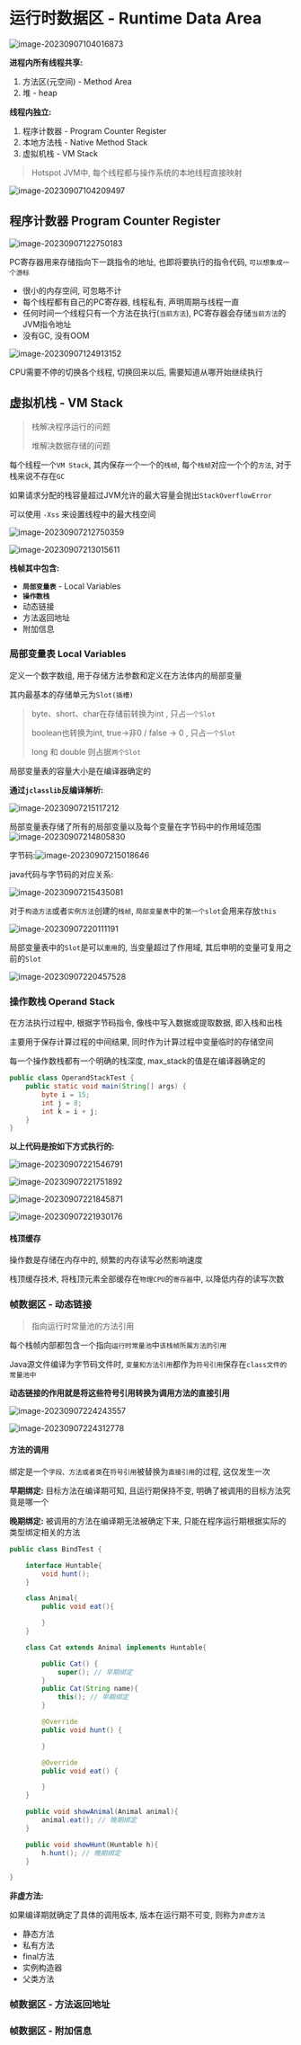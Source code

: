 # 运行时数据区 - Runtime Data Area

![image-20230907104016873](https://chenqf-blog-image.oss-cn-beijing.aliyuncs.com/images/image-20230907104016873.png)

**进程内所有线程共享:**

1. 方法区(元空间) - Method Area
2. 堆 - heap

**线程内独立:**

1. 程序计数器 - Program Counter Register
2. 本地方法栈 - Native Method Stack
3. 虚拟机栈 - VM Stack

> Hotspot JVM中, 每个线程都与操作系统的本地线程直接映射

![image-20230907104209497](https://chenqf-blog-image.oss-cn-beijing.aliyuncs.com/images/image-20230907104209497.png)

## 程序计数器 Program Counter Register

![image-20230907122750183](https://chenqf-blog-image.oss-cn-beijing.aliyuncs.com/images/image-20230907122750183.png)

PC寄存器用来存储指向下一跳指令的地址, 也即将要执行的指令代码, `可以想象成一个游标`

+ 很小的内存空间, 可忽略不计
+ 每个线程都有自己的PC寄存器, 线程私有, 声明周期与线程一直
+ 任何时间一个线程只有一个方法在执行(`当前方法`), PC寄存器会存储`当前方法`的JVM指令地址
+ 没有GC, 没有OOM

![image-20230907124913152](https://chenqf-blog-image.oss-cn-beijing.aliyuncs.com/images/image-20230907124913152.png)

CPU需要不停的切换各个线程, 切换回来以后, 需要知道从哪开始继续执行

## 虚拟机栈 - VM Stack

> 栈解决程序运行的问题
>
> 堆解决数据存储的问题

每个线程一个`VM Stack`, 其内保存一个一个的`栈帧`, 每个`栈帧`对应一个个的`方法`, 对于栈来说不存在`GC`

如果请求分配的栈容量超过JVM允许的最大容量会抛出`StackOverflowError`

可以使用 `-Xss` 来设置线程中的最大栈空间

![image-20230907212750359](https://chenqf-blog-image.oss-cn-beijing.aliyuncs.com/images/image-20230907212750359.png)

![image-20230907213015611](https://chenqf-blog-image.oss-cn-beijing.aliyuncs.com/images/image-20230907213015611.png)

**栈帧其中包含:**

+ **`局部变量表`** - Local Variables
+ **`操作数栈`**
+ 动态链接
+ 方法返回地址
+ 附加信息

### 局部变量表 Local Variables

定义一个数字数组, 用于存储方法参数和定义在方法体内的局部变量

其内最基本的存储单元为`Slot(插槽)`

> byte、short、char在存储前转换为int , 只占`一个Slot`
>
> boolean也转换为int, true->非0 / false -> 0 , 只占`一个Slot`
>
> long 和 double 则占据`两个Slot`

局部变量表的容量大小是在编译器确定的

**通过`jclasslib`反编译解析:**

![image-20230907215117212](https://chenqf-blog-image.oss-cn-beijing.aliyuncs.com/images/image-20230907215117212.png)

局部变量表存储了所有的局部变量以及每个变量在字节码中的作用域范围![image-20230907214805830](https://chenqf-blog-image.oss-cn-beijing.aliyuncs.com/images/image-20230907214805830.png)

字节码:![image-20230907215018646](https://chenqf-blog-image.oss-cn-beijing.aliyuncs.com/images/image-20230907215018646.png)

java代码与字节码的对应关系:

![image-20230907215435081](https://chenqf-blog-image.oss-cn-beijing.aliyuncs.com/images/image-20230907215435081.png)

对于`构造方法`或者`实例方法`创建的`栈帧`, `局部变量表`中的`第一个slot`会用来存放`this`

![image-20230907220111191](https://chenqf-blog-image.oss-cn-beijing.aliyuncs.com/images/image-20230907220111191.png)

局部变量表中的`Slot`是可以`重用`的, 当变量超过了作用域, 其后申明的变量可复用之前的`Slot`

![image-20230907220457528](https://chenqf-blog-image.oss-cn-beijing.aliyuncs.com/images/image-20230907220457528.png)

### 操作数栈 Operand Stack

在方法执行过程中, 根据字节码指令, 像栈中写入数据或提取数据, 即入栈和出栈

主要用于保存计算过程的中间结果, 同时作为计算过程中变量临时的存储空间

每一个操作数栈都有一个明确的栈深度, max_stack的值是在编译器确定的

```java
public class OperandStackTest {
    public static void main(String[] args) {
        byte i = 15;
        int j = 8;
        int k = i + j;
    }
}
```

**以上代码是按如下方式执行的:**

![image-20230907221546791](https://chenqf-blog-image.oss-cn-beijing.aliyuncs.com/images/image-20230907221546791.png)

![image-20230907221751892](https://chenqf-blog-image.oss-cn-beijing.aliyuncs.com/images/image-20230907221751892.png)

![image-20230907221845871](https://chenqf-blog-image.oss-cn-beijing.aliyuncs.com/images/image-20230907221845871.png)

![image-20230907221930176](https://chenqf-blog-image.oss-cn-beijing.aliyuncs.com/images/image-20230907221930176.png)

#### 栈顶缓存

操作数是存储在内存中的, 频繁的内存读写必然影响速度

栈顶缓存技术, 将栈顶元素全部缓存在`物理CPU`的`寄存器`中, 以降低内存的读写次数

### 帧数据区 - 动态链接

> 指向运行时常量池的方法引用

每个栈帧内部都包含一个指向`运行时常量池`中`该栈帧所属方法的引用`

Java源文件编译为字节码文件时, `变量和方法引用`都作为`符号引用`保存在`class文件的常量池中`

**动态链接的作用就是将这些符号引用转换为调用方法的直接引用**

![image-20230907224243557](https://chenqf-blog-image.oss-cn-beijing.aliyuncs.com/images/image-20230907224243557.png)

![image-20230907224312778](https://chenqf-blog-image.oss-cn-beijing.aliyuncs.com/images/image-20230907224312778.png)

#### 方法的调用

绑定是一个`字段、方法或者类`在`符号引用`被替换为`直接引用`的过程, 这仅发生一次

**早期绑定:** 目标方法在编译期可知, 且运行期保持不变, 明确了被调用的目标方法究竟是哪一个

**晚期绑定:** 被调用的方法在编译期无法被确定下来, 只能在程序运行期根据实际的类型绑定相关的方法

```java
public class BindTest {

    interface Huntable{
        void hunt();
    }

    class Animal{
        public void eat(){

        }
    }

    class Cat extends Animal implements Huntable{

        public Cat() {
            super(); // 早期绑定
        }
        public Cat(String name){
            this(); // 早期绑定
        }

        @Override
        public void hunt() {

        }

        @Override
        public void eat() {

        }
    }

    public void showAnimal(Animal animal){
        animal.eat(); // 晚期绑定
    }

    public void showHunt(Huntable h){
        h.hunt(); // 晚期绑定
    }

}
```

**非虚方法:**

如果编译期就确定了具体的调用版本, 版本在运行期不可变, 则称为`非虚方法`

+ 静态方法
+ 私有方法
+ final方法
+ 实例构造器
+ 父类方法

### 帧数据区 - 方法返回地址

### 帧数据区 - 附加信息


